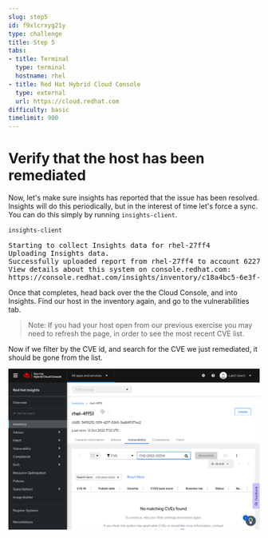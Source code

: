 ```yaml
---
slug: step5
id: f9xlcrxyg21y
type: challenge
title: Step 5
tabs:
- title: Terminal
  type: terminal
  hostname: rhel
- title: Red Hat Hybrid Cloud Console
  type: external
  url: https://cloud.redhat.com
difficulty: basic
timelimit: 900
---
```

# Verify that the host has been remediated

Now, let's make sure insights has reported that the issue has been resolved.  Insights will do this periodically, but in the interest of time let's force a sync. You can do this simply by running `insights-client`.

```bash
insights-client
```

<pre class=file>
Starting to collect Insights data for rhel-27ff4
Uploading Insights data.
Successfully uploaded report from rhel-27ff4 to account 6227255.
View details about this system on console.redhat.com:
https://console.redhat.com/insights/inventory/c18a4bc5-6e3f-47da-8ff7-9840747ef412
</pre>

Once that completes, head back over the the Cloud Console, and into Insights.  Find our host in the inventory again, and go to the vulnerabilities tab.  

>Note: If you had your host open from our previous exercise you may need to refresh the page, in order to see the most recent CVE list.

Now if we filter by the CVE id, and search for the CVE we just remediated, it should be gone from the list.



![Fixed CVE](../assets/cloud-console-RHEL-host-vuln-gone.png)




